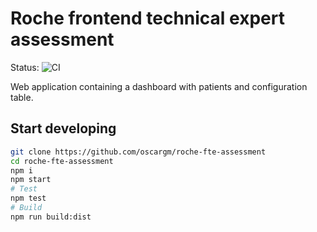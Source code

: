 # Roche frontend technical expert assessment

Status: ![CI](https://github.com/oscargm/roche-fte-assessment/workflows/CI/badge.svg)

Web application containing a dashboard with patients and configuration table.

## Start developing

```bash
git clone https://github.com/oscargm/roche-fte-assessment
cd roche-fte-assessment
npm i
npm start
# Test
npm test
# Build
npm run build:dist
```
